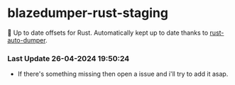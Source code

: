 # blazedumper-rust-staging

🚀 Up to date offsets for Rust. Automatically kept up to date thanks to [rust-auto-dumper](https://github.com/Akandesh/rust-auto-dumper).


### Last Update 26-04-2024 19:50:24
- If there's something missing then open a issue and i'll try to add it asap.